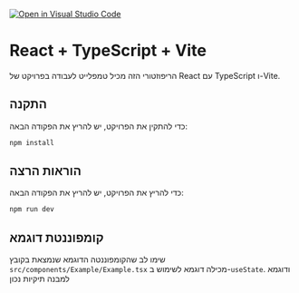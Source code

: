 [![Open in Visual Studio Code](https://classroom.github.com/assets/open-in-vscode-718a45dd9cf7e7f842a935f5ebbe5719a5e09af4491e668f4dbf3b35d5cca122.svg)](https://classroom.github.com/online_ide?assignment_repo_id=11713943&assignment_repo_type=AssignmentRepo)
# React + TypeScript + Vite

הריפוזטורי הזה מכיל טמפלייט לעבודה בפרויקט של React עם TypeScript ו-Vite.

## התקנה

כדי להתקין את הפרויקט, יש להריץ את הפקודה הבאה:

```bash
npm install
```

## הוראות הרצה

כדי להריץ את הפרויקט, יש להריץ את הפקודה הבאה:

```bash
npm run dev
```

## קומפוננטת דוגמא

שימו לב שהקומפוננטה הדוגמא שנמצאת בקובץ `src/components/Example/Example.tsx` מכילה דוגמא לשימוש ב-`useState`. ודוגמא למבנה תיקיות נכון